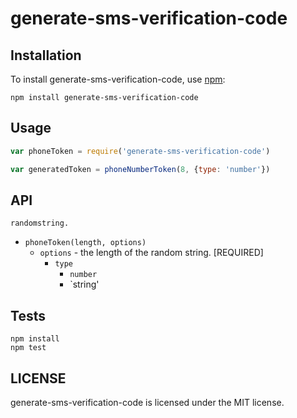 # generate-sms-verification-code

## Installation

To install generate-sms-verification-code, use [npm](http://github.com/npm/npm):

```
npm install generate-sms-verification-code
```

## Usage

```javascript
var phoneToken = require('generate-sms-verification-code')

var generatedToken = phoneNumberToken(8, {type: 'number'})
```

## API

`randomstring.`

- `phoneToken(length, options)`
  - `options` - the length of the random string. [REQUIRED]
    - `type`
      - `number`
      - `string'

## Tests

```
npm install
npm test
```

## LICENSE

generate-sms-verification-code is licensed under the MIT license.
